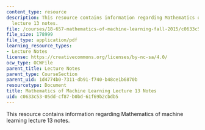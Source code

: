 ```yaml
---
content_type: resource
description: This resource contains information regarding Mathematics of machine learning
  lecture 13 notes.
file: /courses/18-657-mathematics-of-machine-learning-fall-2015/c0633c5305ddcf87b0bd61f69b2cbdb5_MIT18_657F15_L13.pdf
file_size: 178999
file_type: application/pdf
learning_resource_types:
- Lecture Notes
license: https://creativecommons.org/licenses/by-nc-sa/4.0/
ocw_type: OCWFile
parent_title: Lecture Notes
parent_type: CourseSection
parent_uid: 1d4774b0-7311-db91-f740-b48ce1b6870b
resourcetype: Document
title: Mathematics of Machine Learning Lecture 13 Notes
uid: c0633c53-05dd-cf87-b0bd-61f69b2cbdb5
---
```

This resource contains information regarding Mathematics of machine learning lecture 13 notes.